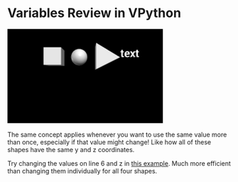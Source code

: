 # Variables Review in VPython

<img src = "image.png" width = "350px">

The same concept applies whenever you want to use the same value more than once, especially if that value might change! Like how all of these shapes have the same y and z coordinates.

Try changing the values on line 6 and z in [this example](https://trinket.io/glowscript/b21ce9cf3f). Much more efficient than changing them individually for all four shapes.

